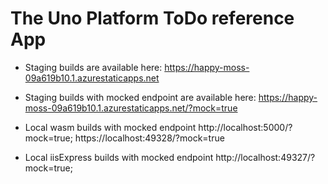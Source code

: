 # The Uno Platform ToDo reference App

- Staging builds are available here: https://happy-moss-09a619b10.1.azurestaticapps.net
 
- Staging builds with mocked endpoint are available here: https://happy-moss-09a619b10.1.azurestaticapps.net/?mock=true

- Local wasm builds with mocked endpoint
http://localhost:5000/?mock=true;
https://localhost:49328/?mock=true

- Local iisExpress builds with mocked endpoint http://localhost:49327/?mock=true;

